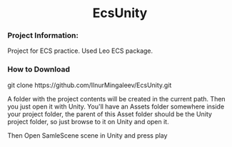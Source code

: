 <h1 align="center">EcsUnity</h1>

<h3 align="left">Project Information:</h3>
<p align="left">Project for ECS practice. Used Leo ECS package.</p>
<h3 align="left">How to Download</h3>
<p align="left">git clone https://github.com/IlnurMingaleev/EcsUnity.git<p>
<p align="left">A folder with the project contents will be created in the current path. Then you just open it with Unity. You'll have an Assets folder somewhere inside your project folder, the parent of this Asset folder should be the Unity project folder, so just browse to it on Unity and open it.<p>
<p align="left">Then Open SamleScene scene in Unity and press play<p>
